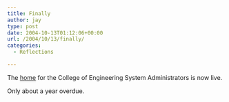 ```yaml
---
title: Finally
author: jay
type: post
date: 2004-10-13T01:12:06+00:00
url: /2004/10/13/finally/
categories:
  - Reflections

---
```

The [home][1] for the College of Engineering System Administrators is now live.

Only about a year overdue.

 [1]: http://sysadm.eos.ncsu.edu